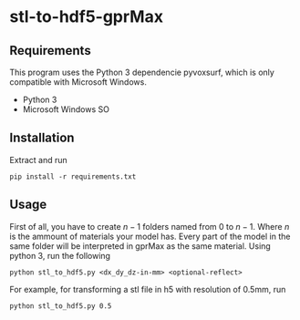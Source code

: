 # stl-to-hdf5-gprMax
## Requirements
This program uses the Python 3 dependencie pyvoxsurf, which is only compatible with Microsoft Windows.
* Python 3
* Microsoft Windows SO
## Installation
Extract and run
```
pip install -r requirements.txt
```
## Usage
First of all, you have to create $n-1$ folders named from 0 to $n-1$. Where $n$ is the ammount of materials your model has. Every part of the model in the same folder will be interpreted in gprMax as the same material.
Using python 3, run the following
```
python stl_to_hdf5.py <dx_dy_dz-in-mm> <optional-reflect>
```
For example, for transforming a stl file in h5 with resolution of 0.5mm, run
```
python stl_to_hdf5.py 0.5
```
